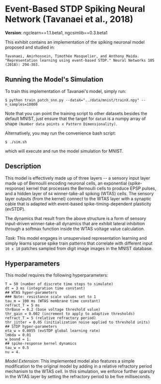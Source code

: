 # Event-Based STDP Spiking Neural Network (Tavanaei et al., 2018)

<b>Version</b>: ngclearn==1.1.beta1, ngcsimlib==0.3.beta1

This exhibit contains an implementation of the spiking neuronal model proposed
and studied in:

```
Tavanaei, Amirhossein, Timothée Masquelier, and Anthony Maida.
"Representation learning using event-based STDP." Neural Networks 105
(2018): 294-303.
```

## Running the Model's Simulation

To train this implementation of Tavanaei's model, simply run:

```console
$ python train_patch_snn.py --dataX="../data/mnist/trainX.npy" --n_samples=10000
```

Note that you can point the training script to other datasets besides the
default MNIST, just ensure that the target for `dataX` is a numpy array of
shape `(Number data points x Pattern Dimensionality)`.

Alternatively, you may run the convenience bash script:

```console
$ ./sim.sh
```

which will execute and run the model simulation for MNIST.

<!--
<p align="center">
  <img height="350" src="fig/evstdp_arch.jpg"><br>
  <i>Visual depiction of the DC-SNN architecture.</i>
</p>

This model is also discussed in the ngc-learn
<a href="https://ngc-learn.readthedocs.io/en/latest/museum/snn_patches.html">documentation</a>.
-->

## Description

This model is effectively made up of three layers -- a sensory input layer made up
of Bernoulli encoding neuronal cells, an exponential (spike-response) kernel that processes 
the Bernoulli cells to produce EPSP pulses, and a hidden layer of `64` winner-take-all 
spiking (WTAS) cells. The sensory layer outputs (from the kernel) 
connect to the WTAS layer with a synaptic cable that is adapted with event-based
spike-timing-dependent plasticity (evSTDP). 

The dynamics that result from the above structure is a form of sensory input-driven
winner-take-all dynamics that are exhibit lateral inhibition through 
a softmax function inside the WTAS voltage value calculation.

<i>Task</i>: This model engages in unsupervised representation learning and simply
learns sparse spike train patterns that correlate with different input `10 x 10` 
patches sampled from digit image images in the MNIST database.

## Hyperparameters

This model requires the following hyperparameters:

```
T = 50 (number of discrete time steps to simulate)
dt = 3 ms (integration time constant)
## WTAS hyper-parameters
### Note: resistance scale values set to 1
tau_m = 100 ms (WTAS membrane time constant)
refract_T = 5 ms
thrBase = 0.2 (base voltage threshold value)
thr_gain = 0.002 (increment to apply to adaptive thresholds)
refract_T = 5 (relative refractory period)
thr_jitter = 0.05 (initialization noise applied to threshold inits)
## STDP hyper-parameters
eta_w = 0.0055 (evSTDP global learning rate)
lmbda = 0.01
w_bound = 1.
## spike-response kernel dynamics
tau_w = 0.5 
nu = 4.
```

<i>Model Extension</i>: This implemented model also features a simple 
modification to the original model by adding in a relative refractory 
period mechanism to the WTAS cell. In this simulation, we enforce 
further sparsity in the WTAS layer by setting the refractory period 
to be five milliseconds.
